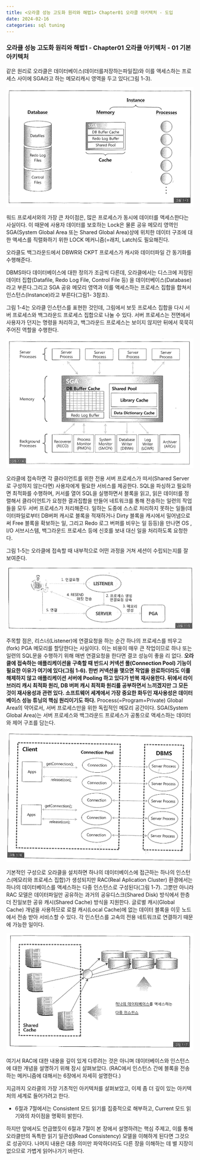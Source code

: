 ```yaml
---
title: <오라클 성능 고도화 원리와 해법1> Chapter01 오라클 아키텍처 - 도입
date: 2024-02-16
categories: sql tuning
---
```



### 오라클 성능 고도화 원리와 해법1 - Chapter01 오라클 아키텍처 - 01 기본 아키텍처

같은 원리로 오라클은 데이터베이스(데이터를저장하는파일집)와 이를 액세스하는 프로세스 사이에 SGA라고 하는 메모리캐시 영역을 두고 있다(그림 1-3).

![](/assets/images/sqlp/1-01-03.png)

워드 프로세서와의 가장 큰 차이점은, 많은 프로세스가 동시에 데이터를 액세스한다는 사실이다. 이 때문에 사용자 데이터를 보호하는 Lock은 물론 공유 메모리 영역인 SGA(System Global Area 또는 Shared Global Area)상에 위치한 데이터 구조에 대한 액세스를 직렬화하기 위한 LOCK 메커니즘(=래치, Latch)도 필요해진다.

오라클도 백그라운드에서 DBWR와 CKPT 프로세스가 캐시와 데이터파일 간 동기화를 수행해준다.

DBMS마다 데이터베이스에 대한 정의가 조금씩 다른데, 오라클에서는 디스크에 저장된 데이터 집합(Datafile, Redo Log File, Control File 등) 을 데이터베이스(Database)라고 부른다.그리고 SGA 공유 메모리 영역과 이를 액세스하는 프로세스 집합을 합쳐서 인스턴스(Instance)라고 부른다(그림1- 3참조).

그림 1-4는 오라클 인스턴스를 표현한 것인데, 그림에서 보듯 프로세스 집합을 다시 서버 프로세스와 백그라운드 프로세스 집합으로 나눌 수 있다. 서버 프로세스는 전면에서 사용자가 던지는 명령을 처리하고, 백그라운드 프로세스는 보이지 않지만 뒤에서 묵묵히 주어진 역할을 수행한다.

![](/assets/images/sqlp/1-01-04.png)

오라클에 접속하면 각 클라이언트를 위한 전용 서버 프로세스가 떠서(Shared Server로 구성하지 않는다면) 사용자에게 필요한 서비스를 제공한다. SQL을 파싱하고 필요하면 최적화를 수행하며, 커서를 열어 SQL을 실행하면서 블록을 읽고, 읽은 데이터를 정렬해서 클라이언트가 요청한 결과집합을 만들어 네트워크를 통해 전송하는 일련의 작업들을 모두 서버 프로세스가 처리해준다. 일하는 도중에 스스로 처리하지 못하는 일들(데이터파일로부터 DB버퍼 캐시로 블록을 적재하거나 Dirty 블록을 캐시에서 밀어냄으로써 Free 블록을 확보하는 일, 그리고 Redo 로그 버퍼를 비우는 일 등등)을 만나면 OS , I/O 서브시스템, 백그라운드 프로세스 등에 신호를 보내 대신 일을 처리하도록 요청한다.

그림 1-5는 오라클에 접속할 때 내부적으로 어떤 과정을 거쳐 세션이 수립되는지를 잘 보여준다.

![](/assets/images/sqlp/1-01-05.png)

주목할 점은, 리스너(Listener)에 연결요청을 하는 순간 하나의 프로세스를 띄우고(fork) PGA 메모리를 할당한다는 사실이다. 이는 비용이 매우 큰 작업이므로 하나 또는 일련의 SQL문을 수행하기 위해 매번 연결요청을 한다면 결코 성능이 좋을 리 없다. **오라클에 접속하는 애플리케이션을 구축할 때 반드시 커넥션 풀(Connection Pool) 기능이 필요한 이유가 여기에 있다(그림 1-6). 한번 커넥션을 맺으면 작업을 완료하더라도 이를 해제하지 않고 애플리케이션 서버에 Pooling 하고 있다가 반복 재사용한다. 뒤에서 라이브러리 캐시 최적화 원리, DB 버퍼 캐시 최적화 원리를 공부하면서 느끼겠지만 그 모든 것이 재사용성과 관련 있다. 소프트웨어 세계에서 가장 중요한 화두인 재사용성은 데이터베이스 성능 튜닝의 핵심 원리이기도 하다.**
	Process(=Program=Private) Global Area의 약어로서, 서버 프로세스만을 위한 독립적인 메모리 공간이다. SGA(System Global Area)는 서버 프로세스와 백그라운드 프로세스가 공통으로 액세스하는 데이터와 제어 구조를 담는다.

![](/assets/images/sqlp/1-01-06.png)

기본적인 구성으로 오라클을 설치하면 하나의 데이터베이스에 접근하는 하나의 인스턴스(메모리와 프로세스 집합)가 생성되지만 RAC(Real Aplication Cluster) 환경에서는 하나의 데이터베이스를 액세스하는 다중 인스턴스로 구성된다(그림 1-7). 그뿐만 아니라 RAC 모델은 데이터파일만 공유하는 과거의 공유디스크(Shared Disk) 방식에서 한층 더 진일보한 공유 캐시(Shared Cache) 방식을 지원한다. 글로벌 캐시(Global Cache) 개념을 사용하므로 로컬 캐시(Local Cache)에 없는 데이터 블록을 이웃 노드에서 전송 받아 서비스할 수 있다. 각 인스턴스를 고속의 전용 네트워크로 연결하기 때문에 가능한 일이다.

![](/assets/images/sqlp/1-01-07.png)

여기서 RAC에 대한 내용을 깊이 있게 다루려는 것은 아니며 데이터베이스와 인스턴스에 대한 개념을 설명하기 위해 잠시 살펴보았다. (RAC에서 인스턴스 간에 블록을 전송하는 메커니즘에 대해서는 6장에서 자세히 설명한다.)

지금까지 오라클의 가장 기초적인 아키텍처를 살펴보았고, 이제 좀 더 깊이 있는 아키텍처의 세계로 들어가려고 한다.

- 6절과 7절에서는 Consistent 모드 읽기를 집중적으로 해부하고, Current 모드 읽기와의 차이점을 명확히 밝힌다.

하지만 앞에서도 언급했듯이 6절과 7절이 본 장에서 설명하려는 핵심 주제고, 이를 통해 오라클만의 독특한 읽기 일관성(Read Consistency) 모델을 이해하게 된다면 그것으로 성공이다. 나머지 내용은 대충 의미만 파악하더라도 다른 장을 이해하는 데 별 지장이 없으므로 가볍게 읽어나가기 바란다.

